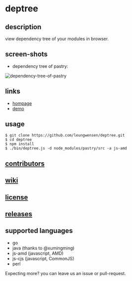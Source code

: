 deptree
=======

## description
view dependency tree of your modules in browser.

## screen-shots

* dependency tree of pastry:

![dependency-tree-of-pastry](https://cloud.githubusercontent.com/assets/1655789/4948974/c6959bae-6685-11e4-86f0-3bac8fbe8545.png)

## links

* [hompage](http://leungwensen.github.io/deptree/)
* [demo](http://leungwensen.github.io/deptree/demo)

## usage

    $ git clone https://github.com/leungwensen/deptree.git
    $ cd deptree
    $ npm install
    $ ./bin/deptree.js -d node_modules/pastry/src -a js-amd

## [contributors](https://github.com/leungwensen/deptree/graphs/contributors)

## [wiki](https://github.com/leungwensen/deptree/wiki)

## [license](https://github.com/leungwensen/deptree/blob/master/LICENSE)

## [releases](https://github.com/leungwensen/deptree/releases)

## supported languages

* go
* java (thanks to @xumingming)
* js-amd (javascript, AMD)
* js-cjs (javascript, CommonJS)
* perl

Expecting more? you can leave us an issue or pull-request.


